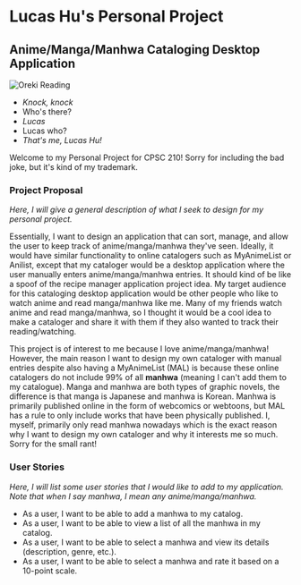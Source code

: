 # Lucas Hu's Personal Project
## Anime/Manga/Manhwa Cataloging Desktop Application

![Oreki Reading](https://bit.ly/3Gz5JVQ)

- *Knock, knock*
- Who's there?
- *Lucas*
- Lucas who?
- *That's me, Lucas Hu!*

Welcome to my Personal Project for CPSC 210! Sorry for including
the bad joke, but it's kind of my trademark.

### Project Proposal

*Here, I will give a general description of what I seek to
design for my personal project.*

Essentially, I want to design an application that can sort, manage,
and allow the user to keep track of anime/manga/manhwa they've
seen. Ideally, it would have similar functionality to online 
catalogers such as MyAnimeList or Anilist, except that my cataloger
would be a desktop application where the user manually enters
anime/manga/manhwa entries. It should kind of be like a spoof
of the recipe manager application project idea. My target audience 
for this cataloging desktop application would be other people 
who like to watch anime and read manga/manhwa like me.
Many of my friends watch anime and read manga/manhwa, so I thought
it would be a cool idea to make a cataloger and share it with them
if they also wanted to track their reading/watching. 

This project is of interest to me because I love anime/manga/manhwa! 
However, the main reason I want to design my own cataloger with manual 
entries despite also having a MyAnimeList (MAL) is because these online 
catalogers do not include 99% of all **manhwa** (meaning I can't add 
them to my catalogue). Manga and manhwa are both types of graphic 
novels, the difference is that manga is Japanese and manhwa 
is Korean. Manhwa is primarily published online in the form of 
webcomics or webtoons, but MAL has a rule to only include works that
have been physically published. I, myself, primarily only read manhwa
nowadays which is the exact reason why I want to design my own
cataloger and why it interests me so much. Sorry for the small rant!

### User Stories

*Here, I will list some user stories that I would like to add to my 
application. Note that when I say manhwa, I mean any
anime/manga/manhwa.*

- As a user, I want to be able to add a manhwa to my catalog.
- As a user, I want to be able to view a list of all the manhwa in my catalog.
- As a user, I want to be able to select a manhwa and view its details (description, genre, etc.).
- As a user, I want to be able to select a manhwa and rate it based on a 10-point scale.
